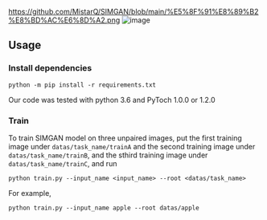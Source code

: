 https://github.com/MistarQ/SIMGAN/blob/main/%E5%8F%91%E8%89%B2%E8%BD%AC%E6%8D%A2.png
![image](http://github.com/MistarQ/SIMGAN/raw/master/发色转换.jpg)

## Usage

### Install dependencies

```
python -m pip install -r requirements.txt
```

Our code was tested with python 3.6  and PyToch 1.0.0 or 1.2.0

###  Train
To train SIMGAN model on three unpaired images, put the first training image under `datas/task_name/trainA` and the second training image under `datas/task_name/trainB`, and the sthird training image under `datas/task_name/trainC`, and run

```
python train.py --input_name <input_name> --root <datas/task_name>
```
For example, 
```
python train.py --input_name apple --root datas/apple
```


